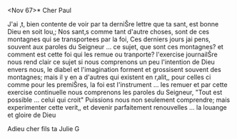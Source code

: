  <Nov 67>*
Cher Paul

J'ai ‚t‚ bien contente de voir par ta derniŠre lettre que ta sant‚ est bonne Dieu en soit lou‚; Nos sant‚s comme tant d'autre choses, sont de ces montagnes qui se transportees par la foi, Ces derniers jours jai pens‚ souvent aux paroles du Seigneur … ce sujet, que sont ces montagnes? et comment est cette foi qui les remue ou tranporte? l'exercise journailŠre nous rend clair ce sujet si nous comprenons un peu l'intention de Dieu envers nous, le diabel et l'imagination forment et grossisent souvent des montagnes; mais il y en a d'autres qui existent en r‚alit‚, pour celles ci comme pour les premiŠres, la foi est l'instrument … les remuer et par cette exercise continuelle nous comprenons les paroles du Seigneur, "Tout est possible … celui qui croit" Puissions nous non seulement comprendre; mais experimenter cette verit‚, et devenir parfaitement renouvelles … la louange et gloire de Dieu

 Adieu cher fils ta Julie G
